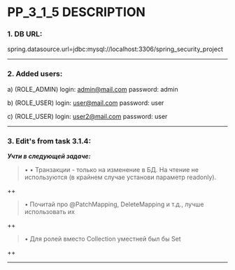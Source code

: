 # PP_3_1_5 DESCRIPTION #


### 1. DB URL: ###

spring.datasource.url=jdbc:mysql://localhost:3306/spring_security_project

------------------------------------------------------

### 2. Added users: ###

a) (ROLE_ADMIN) login: admin@mail.com password: admin
   
b) (ROLE_USER) login: user@mail.com password: user

c) (ROLE_USER) login: user2@mail.com password: user

------------------------------------------------------

### 3. Edit's from task 3.1.4: ###

***Учти в следующей задаче:***

> • • Транзакции - только на изменение в БД. На чтение не используются (в крайнем случае установи параметр readonly).

++

> • Почитай про @PatchMapping, DeleteMapping и т.д., лучше использовать их

++

> • Для ролей вместо Collection уместней был бы Set

++

------------------------------------------------------
